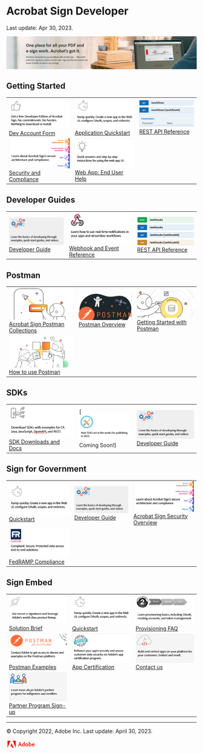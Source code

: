 
# Acrobat Sign Developer

Last update: Apr 30, 2023.

![](portfoliofiles/images/banner.png)

## Getting Started

|               |               |               |
| ------------- | ------------- | ------------- |
| [![](portfoliofiles/images/devedition.png)Dev Account Form](https://www.adobe.com/go/acrobatsigndevedition) | [![](portfoliofiles/images/quickstart.png)Application Quickstart](./developer_guide) | [![](portfoliofiles/images/rest.png)REST API Reference](https://secure.na1.adobesign.com/public/docs/restapi/v6) |
| [![](portfoliofiles/images/security1.png)Security and Compliance](https://www.adobe.com/trust/resources.html)| [![](portfoliofiles/images/helpx.png)Web App: End User Help](https://helpx.adobe.com/support/sign.html) | |

## Developer Guides

|               |               |               |
| ------------- | ------------- | ------------- |
| [![](portfoliofiles/images/devguide.png)Developer Guide](./developer_guide) | [![](portfoliofiles/images/webhookref.png)Webhook and Event Reference](./acrobat_sign_events/index.md) | [![](portfoliofiles/images/webhookapi.png)REST API Reference](https://secure.na1.adobesign.com/public/docs/restapi/v6) |

## Postman

|               |               |               |
| ------------- | ------------- | ------------- |
| [![](portfoliofiles/images/postman1.png)Acrobat Sign Postman Collections](https://www.postman.com/adobe/workspace/adobe-acrobat-sign/overview) | [![](portfoliofiles/images/postman4.png)Postman Overview](./developer_guide) | [![](portfoliofiles/images/postman3.png)Getting Started with Postman](./developer_guide) |
| [![](portfoliofiles/images/postman2.png)How to use Postman](https://learning.postman.com/docs/getting-started/introduction/) | | |

## SDKs

|               |               |               |
| ------------- | ------------- | ------------- |
| [![](portfoliofiles/images/sdk.png)SDK Downloads and Docs](./sdks) | [![](portfoliofiles/images/sdknew.png)Coming Soon!] | [![](portfoliofiles/images/devguide.png)Developer Guide](./developer_guide) |

## Sign for Government

|               |               |               |
| ------------- | ------------- | ------------- |
| [![](portfoliofiles/images/quickstart.png)Quickstart](./signgov/gstarted.md) | [![](portfoliofiles/images/devguide.png)Developer Guide](./developer_guide) | [![](portfoliofiles/images/security1.png)Acrobat Sign Security Overview](https://www.adobe.com/content/dam/cc/en/security/pdfs/AdobeSign_SecurityOverview.pdf) |
| [![](portfoliofiles/images/fedramp.png)FedRAMP Compliance](https://www.adobe.com/content/dam/cc/en/security/pdfs/AdobeSign_SecurityOverview.pdf) | | |

## Sign Embed

|               |               |               |
| ------------- | ------------- | ------------- |
| [![](portfoliofiles/images/solutionbrief.png)Solution Brief](./embedpartner/solutionbrief.pdf) | [![](portfoliofiles/images/quickstart.png)Quickstart](./embedpartner) | [![](portfoliofiles/images/oauth.png)Provisioning FAQ](./embedpartner/provisioningfaq.md) |
| [![](portfoliofiles/images/postmanembed.png)Postman Examples](mailto:acrobatsignembed@adobe.com) | [![](portfoliofiles/images/certified.png)App Certification](https://adobe.na1.documents.adobe.com/public/esignWidget?wid=CBFCIBAA3AAABLblqZhC6C5oHcS7JEZRkhhFwlvbQ9BEo2-MNiYCNvGtJqdBnD-BkDf8YeeykaXrJ9mePk38*) | [![](portfoliofiles/images/oem.png)Contact us](mailto:signembed@adobe.com) |
| [![](portfoliofiles/images/partner.png)Partner Program Sign-up](https://www.adobe.com/documentcloud/integrations/isv-partner-form.html) | | |

- - -

© Copyright 2022, Adobe Inc. Last update: April 30, 2023.

![](_static/adobelogo.png)
